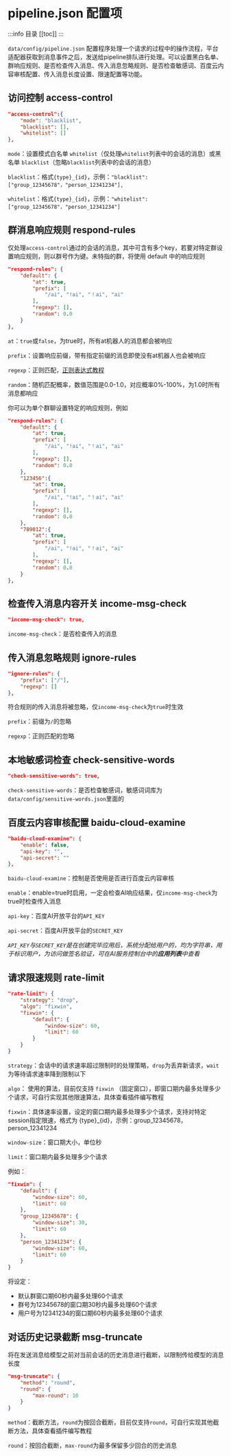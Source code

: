 # pipeline.json 配置项

:::info 目录
[[toc]]
:::

`data/config/pipeline.json` 配置程序处理一个请求的过程中的操作流程，平台适配器获取到消息事件之后，发送给pipeline排队进行处理。可以设置黑白名单、群响应规则、是否检查传入消息、传入消息忽略规则、是否检查敏感词、百度云内容审核配置、传入消息长度设置、限速配置等功能。


## 访问控制 access-control

```json
"access-control":{
    "mode": "blacklist",
    "blacklist": [],
    "whitelist": []
},
```

`mode`：设置模式白名单 `whitelist`（仅处理`whitelist`列表中的会话的消息）或黑名单 `blacklist`（忽略`blacklist`列表中的会话的消息）

`blacklist`：格式`{type}_{id}`，示例：`"blacklist": ["group_12345678"，"person_12341234"],`

`whitelist`：格式`{type}_{id}`，示例：`"whitelist": ["group_12345678"，"person_12341234"]`


## 群消息响应规则 respond-rules

仅处理`access-control`通过的会话的消息，其中可含有多个key，若要对特定群设置响应规则，则以群号作为键。未特指的群，将使用 default 中的响应规则

```json
"respond-rules": {
    "default": {
        "at": true,
        "prefix": [
            "/ai", "!ai", "！ai", "ai"
        ],
        "regexp": [],
        "random": 0.0
    }
},
```

`at`：`true`或`false`，为true时，所有at机器人的消息都会被响应

`prefix`：设置响应前缀，带有指定前缀的消息即使没有at机器人也会被响应

`regexp`：正则匹配，[正则表达式教程](https://www.runoob.com/regexp/regexp-syntax.html)

`random`：随机匹配概率，数值范围是0.0-1.0，对应概率0%-100%，为1.0时所有消息都响应

你可以为单个群聊设置特定的响应规则，例如

```json
"respond-rules": {
    "default": {
        "at": true,
        "prefix": [
            "/ai", "!ai", "！ai", "ai"
        ],
        "regexp": [],
        "random": 0.0
    },
    "123456":{
        "at": true,
        "prefix": [
            "/ai", "!ai", "！ai", "ai"
        ],
        "regexp": [],
        "random": 0.0
    },
    "789012":{
        "at": true,
        "prefix": [
            "/ai", "!ai", "！ai", "ai"
        ],
        "regexp": [],
        "random": 0.0
    }
},
```

## 检查传入消息内容开关 income-msg-check

```json
"income-msg-check": true,
```

`income-msg-check`：是否检查传入的消息

## 传入消息忽略规则 ignore-rules

```json
"ignore-rules": {
    "prefix": ["/"],
    "regexp": []
},
```

符合规则的传入消息将被忽略，仅`income-msg-check`为`true`时生效

`prefix`：前缀为`/`的忽略

`regexp`：正则匹配的忽略

## 本地敏感词检查 check-sensitive-words

```json
"check-sensitive-words": true,
```

`check-sensitive-words`：是否检查敏感词，敏感词词库为`data/config/sensitive-words.json`里面的

## 百度云内容审核配置 baidu-cloud-examine

```json
"baidu-cloud-examine": {
    "enable": false,
    "api-key": "",
    "api-secret": ""
},
```

`baidu-cloud-examine`：控制是否使用是否进行百度云内容审核

`enable`：enable=true时启用，一定会检查AI响应结果，仅`income-msg-check`为true时检查传入消息

`api-key`：百度AI开放平台的`API_KEY`

`api-secret`：百度AI开放平台的`SECRET_KEY`

*`API_KEY`与`SECRET_KEY`是在创建完毕应用后，系统分配给用户的，均为字符串，用于标识用户，为访问做签名验证，可在AI服务控制台中的**应用列表**中查看*

## 请求限速规则 rate-limit

```json
"rate-limit": {
    "strategy": "drop",
    "algo": "fixwin",
    "fixwin": {
        "default": {
            "window-size": 60,
            "limit": 60
        }
    }
}
```

`strategy`：会话中的请求速率超过限制时的处理策略，`drop`为丢弃新请求，`wait`为等待请求速率降到限制以下

`algo`： 使用的算法，目前仅支持 `fixwin` （固定窗口），即窗口期内最多处理多少个请求，可自行实现其他限速算法，具体查看插件编写教程

`fixwin`：具体速率设置，设定的窗口期内最多处理多少个请求，支持对特定session指定限速，格式为 {type}_{id}，示例：group_12345678，person_12341234

`window-size`：窗口期大小，单位秒

`limit`：窗口期内最多处理多少个请求

例如：

```json
"fixwin": {
    "default": {
        "window-size": 60,
        "limit": 60
    },
    "group_12345678": {
        "window-size": 30,
        "limit": 60
    },
    "person_12341234": {
        "window-size": 60,
        "limit": 60
    }
}
```

将设定：

- 默认群窗口期60秒内最多处理60个请求
- 群号为12345678的窗口期30秒内最多处理60个请求
- 用户号为12341234的窗口期60秒内最多处理60个请求

## 对话历史记录截断 msg-truncate

将在发送消息给模型之前对当前会话的历史消息进行截断，以限制传给模型的消息长度

```json
"msg-truncate": {
    "method": "round",
    "round": {
        "max-round": 10
    }
}
```

`method`：截断方法，`round`为按回合截断，目前仅支持`round`，可自行实现其他截断方法，具体查看插件编写教程

`round`：按回合截断，`max-round`为最多保留多少回合的历史消息